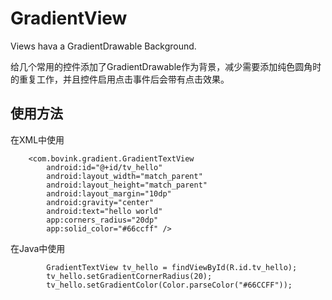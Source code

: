 # GradientView
Views hava a GradientDrawable Background.

给几个常用的控件添加了GradientDrawable作为背景，减少需要添加纯色圆角时的重复工作，并且控件启用点击事件后会带有点击效果。

## 使用方法

在XML中使用

```
    <com.bovink.gradient.GradientTextView
        android:id="@+id/tv_hello"
        android:layout_width="match_parent"
        android:layout_height="match_parent"
        android:layout_margin="10dp"
        android:gravity="center"
        android:text="hello world"
        app:corners_radius="20dp"
        app:solid_color="#66ccff" />
```

在Java中使用

```
        GradientTextView tv_hello = findViewById(R.id.tv_hello);
        tv_hello.setGradientCornerRadius(20);
        tv_hello.setGradientColor(Color.parseColor("#66CCFF"));
```
